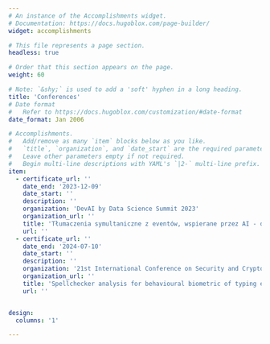 ```yaml
---
# An instance of the Accomplishments widget.
# Documentation: https://docs.hugoblox.com/page-builder/
widget: accomplishments

# This file represents a page section.
headless: true

# Order that this section appears on the page.
weight: 60

# Note: `&shy;` is used to add a 'soft' hyphen in a long heading.
title: 'Conferences'
# Date format
#   Refer to https://docs.hugoblox.com/customization/#date-format
date_format: Jan 2006

# Accomplishments.
#   Add/remove as many `item` blocks below as you like.
#   `title`, `organization`, and `date_start` are the required parameters.
#   Leave other parameters empty if not required.
#   Begin multi-line descriptions with YAML's `|2-` multi-line prefix.
item:
  - certificate_url: ''
    date_end: '2023-12-09'
    date_start: ''
    description: ''
    organization: 'DevAI by Data Science Summit 2023'
    organization_url: ''
    title: 'Tłumaczenia symultaniczne z eventów, wspierane przez AI - dlaczego jeszcze ich nie ma?'
    url: ''
  - certificate_url: ''
    date_end: '2024-07-10'
    date_start: ''
    description: ''
    organization: '21st International Conference on Security and Cryptography: SECRYPT 2024'
    organization_url: ''
    title: 'Spellchecker analysis for behavioural biometric of typing errors scenario'
    url: ''


design:
  columns: '1'

---
```


